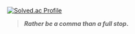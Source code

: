 [![Solved.ac Profile](http://mazassumnida.wtf/api/v2/generate_badge?boj=qwer9808)](https://solved.ac/qwer9808/)


> **_Rather be a comma than a full stop_.**


